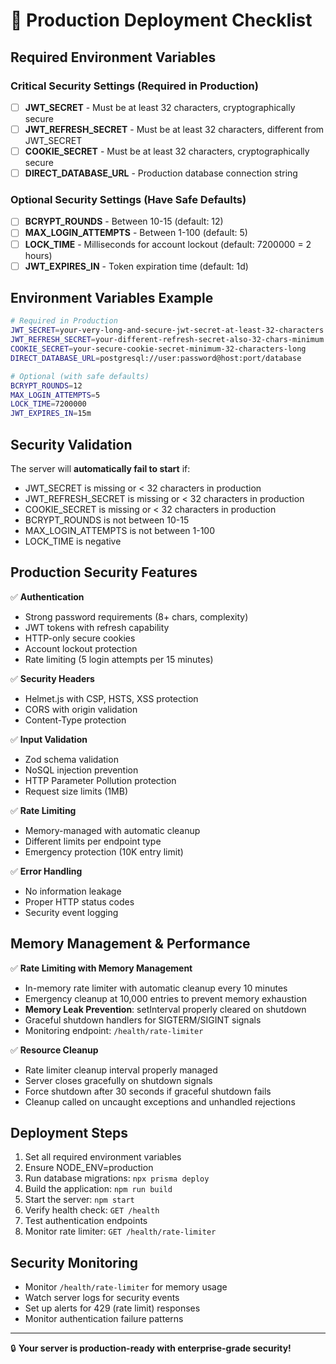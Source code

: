 # 🚀 Production Deployment Checklist

## Required Environment Variables

### Critical Security Settings (Required in Production)

- [ ] **JWT_SECRET** - Must be at least 32 characters, cryptographically secure
- [ ] **JWT_REFRESH_SECRET** - Must be at least 32 characters, different from JWT_SECRET
- [ ] **COOKIE_SECRET** - Must be at least 32 characters, cryptographically secure
- [ ] **DIRECT_DATABASE_URL** - Production database connection string

### Optional Security Settings (Have Safe Defaults)

- [ ] **BCRYPT_ROUNDS** - Between 10-15 (default: 12)
- [ ] **MAX_LOGIN_ATTEMPTS** - Between 1-100 (default: 5)
- [ ] **LOCK_TIME** - Milliseconds for account lockout (default: 7200000 = 2 hours)
- [ ] **JWT_EXPIRES_IN** - Token expiration time (default: 1d)

## Environment Variables Example

```bash
# Required in Production
JWT_SECRET=your-very-long-and-secure-jwt-secret-at-least-32-characters
JWT_REFRESH_SECRET=your-different-refresh-secret-also-32-chars-minimum
COOKIE_SECRET=your-secure-cookie-secret-minimum-32-characters-long
DIRECT_DATABASE_URL=postgresql://user:password@host:port/database

# Optional (with safe defaults)
BCRYPT_ROUNDS=12
MAX_LOGIN_ATTEMPTS=5
LOCK_TIME=7200000
JWT_EXPIRES_IN=15m
```

## Security Validation

The server will **automatically fail to start** if:

- JWT_SECRET is missing or < 32 characters in production
- JWT_REFRESH_SECRET is missing or < 32 characters in production
- COOKIE_SECRET is missing or < 32 characters in production
- BCRYPT_ROUNDS is not between 10-15
- MAX_LOGIN_ATTEMPTS is not between 1-100
- LOCK_TIME is negative

## Production Security Features

✅ **Authentication**

- Strong password requirements (8+ chars, complexity)
- JWT tokens with refresh capability
- HTTP-only secure cookies
- Account lockout protection
- Rate limiting (5 login attempts per 15 minutes)

✅ **Security Headers**

- Helmet.js with CSP, HSTS, XSS protection
- CORS with origin validation
- Content-Type protection

✅ **Input Validation**

- Zod schema validation
- NoSQL injection prevention
- HTTP Parameter Pollution protection
- Request size limits (1MB)

✅ **Rate Limiting**

- Memory-managed with automatic cleanup
- Different limits per endpoint type
- Emergency protection (10K entry limit)

✅ **Error Handling**

- No information leakage
- Proper HTTP status codes
- Security event logging

## Memory Management & Performance

✅ **Rate Limiting with Memory Management**

- In-memory rate limiter with automatic cleanup every 10 minutes
- Emergency cleanup at 10,000 entries to prevent memory exhaustion
- **Memory Leak Prevention**: setInterval properly cleared on shutdown
- Graceful shutdown handlers for SIGTERM/SIGINT signals
- Monitoring endpoint: `/health/rate-limiter`

✅ **Resource Cleanup**

- Rate limiter cleanup interval properly managed
- Server closes gracefully on shutdown signals
- Force shutdown after 30 seconds if graceful shutdown fails
- Cleanup called on uncaught exceptions and unhandled rejections

## Deployment Steps

1. Set all required environment variables
2. Ensure NODE_ENV=production
3. Run database migrations: `npx prisma deploy`
4. Build the application: `npm run build`
5. Start the server: `npm start`
6. Verify health check: `GET /health`
7. Test authentication endpoints
8. Monitor rate limiter: `GET /health/rate-limiter`

## Security Monitoring

- Monitor `/health/rate-limiter` for memory usage
- Watch server logs for security events
- Set up alerts for 429 (rate limit) responses
- Monitor authentication failure patterns

---

🔒 **Your server is production-ready with enterprise-grade security!**
